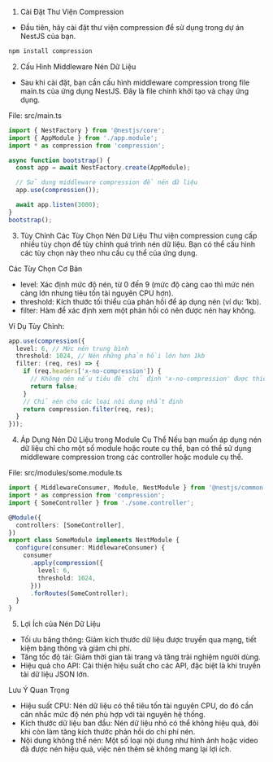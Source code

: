 1. Cài Đặt Thư Viện Compression
- Đầu tiên, hãy cài đặt thư viện compression để sử dụng trong dự án NestJS của bạn.

```bash
npm install compression
```

2. Cấu Hình Middleware Nén Dữ Liệu
- Sau khi cài đặt, bạn cần cấu hình middleware compression trong file main.ts của ứng dụng NestJS. Đây là file chính khởi tạo và chạy ứng dụng.

File: src/main.ts

```typescript
import { NestFactory } from '@nestjs/core';
import { AppModule } from './app.module';
import * as compression from 'compression';

async function bootstrap() {
  const app = await NestFactory.create(AppModule);

  // Sử dụng middleware compression để nén dữ liệu
  app.use(compression());

  await app.listen(3000);
}
bootstrap();
```

3. Tùy Chỉnh Các Tùy Chọn Nén Dữ Liệu
Thư viện compression cung cấp nhiều tùy chọn để tùy chỉnh quá trình nén dữ liệu. Bạn có thể cấu hình các tùy chọn này theo nhu cầu cụ thể của ứng dụng.

Các Tùy Chọn Cơ Bản
- level: Xác định mức độ nén, từ 0 đến 9 (mức độ càng cao thì mức nén càng lớn nhưng tiêu tốn tài nguyên CPU hơn).
- threshold: Kích thước tối thiểu của phản hồi để áp dụng nén (ví dụ: 1kb).
- filter: Hàm để xác định xem một phản hồi có nên được nén hay không.

Ví Dụ Tùy Chỉnh:
```typescript
app.use(compression({
  level: 6, // Mức nén trung bình
  threshold: 1024, // Nén những phản hồi lớn hơn 1kb
  filter: (req, res) => {
    if (req.headers['x-no-compression']) {
      // Không nén nếu tiêu đề chỉ định 'x-no-compression' được thiết lập
      return false;
    }
    // Chỉ nén cho các loại nội dung nhất định
    return compression.filter(req, res);
  }
}));
```

4. Áp Dụng Nén Dữ Liệu trong Module Cụ Thể
Nếu bạn muốn áp dụng nén dữ liệu chỉ cho một số module hoặc route cụ thể, bạn có thể sử dụng middleware compression trong các controller hoặc module cụ thể.

File: src/modules/some.module.ts

```typescript
import { MiddlewareConsumer, Module, NestModule } from '@nestjs/common';
import * as compression from 'compression';
import { SomeController } from './some.controller';

@Module({
  controllers: [SomeController],
})
export class SomeModule implements NestModule {
  configure(consumer: MiddlewareConsumer) {
    consumer
      .apply(compression({
        level: 6,
        threshold: 1024,
      }))
      .forRoutes(SomeController);
  }
}
```


5. Lợi Ích của Nén Dữ Liệu
- Tối ưu băng thông: Giảm kích thước dữ liệu được truyền qua mạng, tiết kiệm băng thông và giảm chi phí.
- Tăng tốc độ tải: Giảm thời gian tải trang và tăng trải nghiệm người dùng.
- Hiệu quả cho API: Cải thiện hiệu suất cho các API, đặc biệt là khi truyền tải dữ liệu JSON lớn.

Lưu Ý Quan Trọng
- Hiệu suất CPU: Nén dữ liệu có thể tiêu tốn tài nguyên CPU, do đó cần cân nhắc mức độ nén phù hợp với tài nguyên hệ thống.
- Kích thước dữ liệu ban đầu: Nén dữ liệu nhỏ có thể không hiệu quả, đôi khi còn làm tăng kích thước phản hồi do chi phí nén.
- Nội dung không thể nén: Một số loại nội dung như hình ảnh hoặc video đã được nén hiệu quả, việc nén thêm sẽ không mang lại lợi ích.